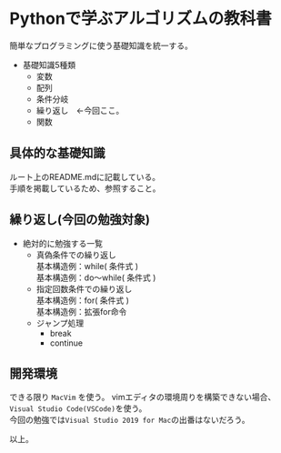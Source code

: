 # Pythonで学ぶアルゴリズムの教科書
簡単なプログラミングに使う基礎知識を統一する。  

* 基礎知識5種類  
  * 変数  
  * 配列  
  * 条件分岐  
  * 繰り返し　←今回ここ。  
  * 関数  


## 具体的な基礎知識
ルート上のREADME.mdに記載している。  
手順を掲載しているため、参照すること。  


## 繰り返し(今回の勉強対象)  

* 絶対的に勉強する一覧  
  * 真偽条件での繰り返し  
    基本構造例：while( 条件式 )  
    基本構造例：do〜while( 条件式 )  
  * 指定回数条件での繰り返し  
    基本構造例：for( 条件式 )  
    基本構造例：拡張for命令  
  * ジャンプ処理  
    * break  
    * continue  


## 開発環境
できる限り `MacVim` を使う。
vimエディタの環境周りを構築できない場合、`Visual Studio Code(VSCode)`を使う。  
今回の勉強では`Visual Studio 2019 for Mac`の出番はないだろう。  

以上。
